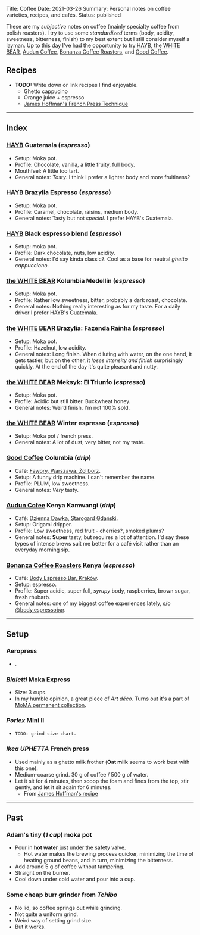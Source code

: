 Title: Coffee
Date: 2021-03-26
Summary: Personal notes on coffee varieties, recipes, and cafés.
Status: published

These are my *subjective* notes on coffee (mainly specialty coffee from polish roasters). I try to
use some *standardized* terms (body, acidity, sweetness, bitterness, finish) to my best extent but I
still consider myself a layman. Up to this day I've had the opportunity to try [HAYB][hayb],
[the WHITE BEAR][whitebear], [Audun Coffee][audun], [Bonanza Coffee Roasters][bonanza], and
[Good Coffee][good].

## Recipes

- **TODO:** Write down or link recipes I find enjoyable.
    - Ghetto cappucino
    - Orange juice + espresso
    - [James Hoffman's French Press Technique][jh-french]

---

## Index

### [HAYB][hayb] Guatemala (*espresso*)

- Setup: Moka pot.
- Profile: Chocolate, vanilla, a little fruity, full body.
- Mouthfeel: A little too tart.
- General notes: *Tasty*. I think I prefer a lighter body and more fruitiness?

### [HAYB][hayb] Brazylia Espresso (*espresso*)

- Setup: Moka pot.
- Profile: Caramel, chocolate, raisins, medium body.
- General notes: Tasty but not *special*. I prefer HAYB's Guatemala.

### [HAYB][hayb] Black espresso blend (*espresso*)

- Setup: moka pot.
- Profile: Dark chocolate, nuts, low acidity.
- General notes: I'd say kinda classic?. Cool as a base for neutral *ghetto cappucciono*.

### [the WHITE BEAR][whitebear] Kolumbia Medellin (*espresso*)

- Setup: Moka pot.
- Profile: Rather low sweetness, bitter, probably a dark roast, chocolate.
- General notes: Nothing really interesting as for my taste. For a daily driver I prefer HAYB's
Guatemala.

### [the WHITE BEAR][whitebear] Brazylia: Fazenda Rainha (*espresso*)

- Setup: Moka pot.
- Profile: Hazelnut, low acidity.
- General notes: Long finish. When diluting with water, on the one hand, it gets tastier, but on the
other, it *loses intensity and finish* surprisingly quickly. At the end of the day it's quite
pleasant and nutty.

### [the WHITE BEAR][whitebear] Meksyk: El Triunfo (*espresso*)

- Setup: Moka pot.
- Profile: Acidic but still bitter. Buckwheat honey.
- General notes: Weird finish. I'm not 100% sold.

### [the WHITE BEAR][whitebear] Winter espresso (*espresso*)

- Setup: Moka pot / french press.
- General notes: A lot of dust, very bitter, not my taste.

### [Good Coffee][good] Columbia (*drip*)

- Café: [Fawory, Warszawa, Żoliborz][fawory].
- Setup: A funny drip machine. I can't remember the name.
- Profile: PLUM, low sweetness.
- General notes: *Very* tasty.

### [Audun Cofee][audun] Kenya Kamwangi (*drip*)

- Café: [Dzienna Dawka, Starogard Gdański][dziennadawka].
- Setup: Origami dripper.
- Profile: Low sweetness, red fruit - cherries?, smoked plums?
- General notes: **Super** tasty, but requires a lot of attention. I'd say these types of intense
brews suit me better for a café visit rather than an everyday morning sip.

### [Bonanza Coffee Roasters][bonanza] Kenya (*espresso*)

- Café: [Body Espresso Bar, Kraków][bodykrakow].
- Setup: espresso.
- Profile: Super acidic, super full, *syrupy* body, raspberries, brown sugar, fresh rhubarb.
- General notes: one of my biggest coffee experiences lately, s/o [@body.espressobar][bodykrakow].

---

## Setup

### Aeropress

- .

### *Bialetti* Moka Express

- Size: 3 cups.
- In my humble opinion, a great piece of *Art déco*. Turns out it's a part of
[MoMA permanent collection][moma-moka].

### *Porlex* Mini II

- `TODO: grind size chart.`

### *Ikea UPHETTA* French press

- Used mainly as a ghetto milk frother (**Oat milk** seems to work best with this one).
- Medium-coarse grind. 30 g of coffee / 500 g of water.
- Let it sit for 4 minutes, then scoop the foam and fines from the top, stir gently, and let it sit
again for 6 minutes.
    - From [James Hoffman's recipe][jh-french]

---

## Past

### Adam's tiny (*1 cup*) moka pot

- Pour in **hot water** just under the safety valve.
    - Hot water makes the brewing process quicker, minimizing the time of heating ground beans, and
    in turn, minimizing the bitterness.
- Add around 5 g of coffee without tampering.
- Straight on the burner.
- Cool down under cold water and pour into a cup.

### Some cheap burr grinder from *Tchibo*

- No lid, so coffee springs out while grinding.
- Not quite a uniform grind.
- Weird way of setting grind size.
- But it works.


[hayb]: https://haybcoffee.pl/
[whitebear]: http://palarniathewhitebear.pl/
[audun]: https://www.coffeedesk.com/our-brands/audun-coffee/
[good]: https://www.goodcoffee.pl/
[bonanza]: https://bonanzacoffee.de/
[bodykrakow]: https://www.instagram.com/body.espressobar/
[dziennadawka]: https://www.facebook.com/dziennakawydawka
[fawory]: https://www.facebook.com/kawiarniafawory/
[moma-moka]: https://www.moma.org/collection/works/118645
[jh-french]: https://www.youtube.com/watch?v=st571DYYTR8
